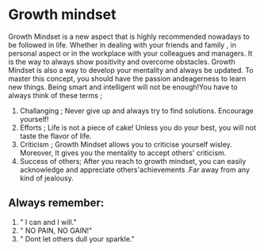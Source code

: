 # Growth mindset
Growth Mindset is a new aspect that is highly recommended nowadays to be followed in life. Whether in dealing with your friends and family  , in personal aspect or in the workplace with your colleagues and managers. It is the way to always show positivity and overcome obstacles. Growth Mindset is also  a way to develop your mentality and always be updated.
To master this concept, you should have the passion andeagerness to learn new things. Being smart and intelligent will not be enough!You have to always think of these terms ;
1. Challanging  ; Never give up and always try to find solutions. Encourage yourself!
2. Efforts ; Life is not a piece of cake! Unless you do your best, you will not taste the flavor of life. 
3. Criticism ; Growth Mindset allows you to criticise yourself wisley. Moreover, It gives you the mentality to accept others' criticism.
4. Success of others; After you reach to growth mindset, you can easily acknowledge and appreciate  others'achievements .Far away from any kind of jealousy.

## Always remember:
1.  " I can and I will."
2.  " NO PAIN, NO GAIN!"
3.  " Dont let others dull your sparkle."
